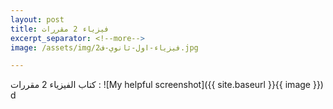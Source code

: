 ```yaml
---
layout: post
title: فيزياء 2 مقررات
excerpt_separator: <!--more-->
image: /assets/img/فيزياء-اول-ثانوي-ف2.jpg

---
```

كتاب الفيزياء 2 مقررات :
![My helpful screenshot]({{ site.baseurl }}{{ image }}) d
